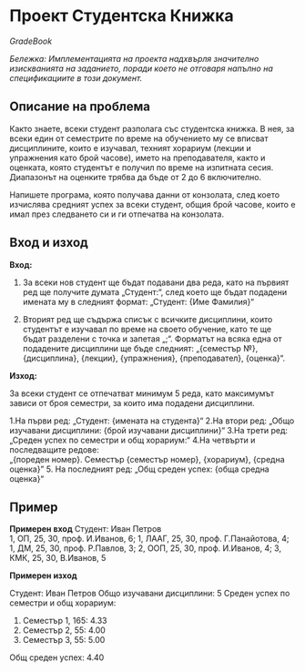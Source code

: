# Проект Студентска Книжка

_GradeBook_

_Бележка: Имплементацията на проекта надхвърля значително изискванията на заданието, поради което не отговаря напълно на спецификациите в този документ._

## Описание на проблема

Както знаете, всеки студент разполага със студентска книжка. В нея, за всеки един от семестрите по време на обучението му се вписват дисциплините, които е изучавал, техният хорариум (лекции и упражнения като брой часове), името на преподавателя, както и оценката, която студентът е получил по време на изпитната сесия. Диапазонът на оценките трябва да бъде от 2 до 6 включително.

Напишете програма, която получава данни от конзолата, след което изчислява средният успех за всеки студент, общия брой часове, които е имал през следването си и ги отпечатва на конзолата.

## Вход и изход
**Вход:**

1. За всеки нов студент ще бъдат подавани два реда, като на първият ред ще получите думата „Студент:“, след което ще бъдат подадени имената му в следният формат:
   „Студент: {Име Фамилия}“

2. Вторият ред ще съдържа списък с всичките дисциплини, които студентът е изучавал по време на своето обучение, като те ще бъдат разделени с точка и запетая „;“. Форматът на всяка една от подадените дисциплини ще бъде следният:
   „{семестър №}, {дисциплина}, {лекции}, {упражнения}, {преподавател}, {оценка}“.

**Изход:**

За всеки студент се отпечатват минимум 5 реда, като максимумът зависи от броя семестри, за които има подадени дисциплини.

1.На първи ред: „Студент: {имената на студента}“
2.На втори ред: „Общо изучавани дисциплини: {брой изучавани дисциплини}“
3.На трети ред: „Среден успех по семестри и общ хорариум:“
4.На четвърти и последващите редове:  
 „{пореден номер}. Семестър {семестър номер}, {хорариум}, {средна оценка}” 5. На последният ред: „Общ среден успех: {обща средна оценка}“


## Пример

**Примерен вход**
Студент: Иван Петров  
1, ОП, 25, 30, проф. И.Иванов, 6; 1, ЛААГ, 25, 30, проф. Г.Панайотова, 4; 1, ДМ, 25, 30, проф. Р.Павлов, 3; 2, ООП, 25, 30, проф. И.Иванов, 4; 3, КМК, 25, 30, В.Иванов, 5

**Примерен изход**

Студент: Иван Петров
Общо изучавани дисциплини: 5
Среден успех по семестри и общ хорариум:
1. Семестър 1, 165: 4.33
2. Семестър 2, 55: 4.00
3. Семестър 3, 55: 5.00

Общ среден успех: 4.40
